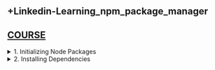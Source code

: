 ## +Linkedin-Learning_npm_package_manager

## [COURSE](https://www.linkedin.com/learning/learning-npm-a-package-manager/learning-npm?resume=false)

<details>
<summary>1. Initializing Node Packages </summary>

# Initializing Node Packages

```x
npm init -y
```

```x
➜  01_learning_npm git:(main) npm init -y
Wrote to /Users/ifeanyiomeata/Desktop/SERVER/projects/src-AI-Software/my_projects/01_learning_npm/package.json:

{
  "name": "01_learning_npm",
  "version": "1.0.0",
  "main": "index.js",
  "scripts": {
    "test": "echo \"Error: no test specified\" && exit 1"
  },
  "keywords": [],
  "author": "",
  "license": "ISC",
  "description": ""
}
```

<img width="1397" alt="image" src="https://github.com/user-attachments/assets/db6e67b7-658e-4582-91ab-35dcc38066c7">

# #END</details>

<details>
<summary>2. Installing Dependencies </summary>

# Installing Dependencies

## Installing Main Dependencies

```js
npm install express
npm install --save express
npm install -S express
```

## Installing Dev Dependencies

```js
npm install --save-dev babel cli
npm install -D babel cli 
```

## Installing Dependencies globally to use in your projects

```js
npm install -g create-react-app 
create-react-app crud-app 
cd crud-app
npm install --save axios react-bootstrap bootstrap
```

## Installing Dependencies globally temporarily (use once)

```js
npx create-react-app crud-app 
```

```js

```

```js

```

```js

```

```js

```

```js

```

```js

```

```js

```

```js

```

```js

```

```js

```

# #END</details>
